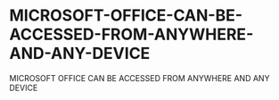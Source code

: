 # MICROSOFT-OFFICE-CAN-BE-ACCESSED-FROM-ANYWHERE-AND-ANY-DEVICE
MICROSOFT OFFICE CAN BE ACCESSED FROM ANYWHERE AND ANY DEVICE
